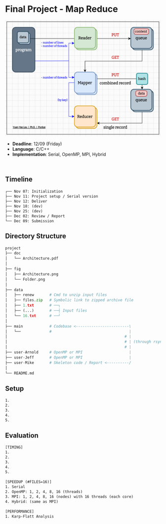 # Final Project - Map Reduce
![Architecture](./fig/Architecture.png "Architecture")
* **Deadline**: 12/09 (Friday)
* **Language**: C/C++
* **Implementation**: Serial, OpenMP, MPI, Hybrid

<br />

## Timeline
``` text
┌── Nov 07: Initialization
├── Nov 11: Project setup / Serial version
├── Nov 12: Deliver
├── Nov 18: (dev)
├── Nov 25: (dev)
├── Dec 02: Review / Report
└── Dec 09: Submission
```

## Directory Structure
``` python
project
├── doc
│   └── Architecture.pdf
│
├── fig
│   ├── Architecture.png
│   └── Folder.png
│
├── data
│   ├── renew       # Cmd to unzip input files
│   ├── files.zip   # Symbolic link to zipped archive file
│   ├── 1.txt       # ──┐
│   ├── (...)       # ──┤ Input files
│   └── 16.txt      # ──┘
│
├── main            # Codebase <------------------------\
│   └──             #                                   |
│                                                     # |
│                                                     # | (through rsync)
│                                                     # | 
├── user-Arnold     # OpenMP or MPI                     |
├── user-Jeff       # OpenMP or MPI                     |
├── user-Mike       # Skeleton code / Report <----------/
│
└── README.md
```

## Setup
``` shell
1. 
2. 
3. 
4. 
5. 
```

## Evaluation
``` text
[TIMING]
1. 
2. 
3. 
4. 
5. 

[SPEEDUP (#FILES=16)]
1. Serial
2. OpenMP: 1, 2, 4, 8, 16 (threads)
3. MPI: 1, 2, 4, 8, 16 (nodes) with 16 threads (each core)
4. Hybrid: (same as MPI)

[PERFORMANCE]
1. Karp-Flatt Analysis
```